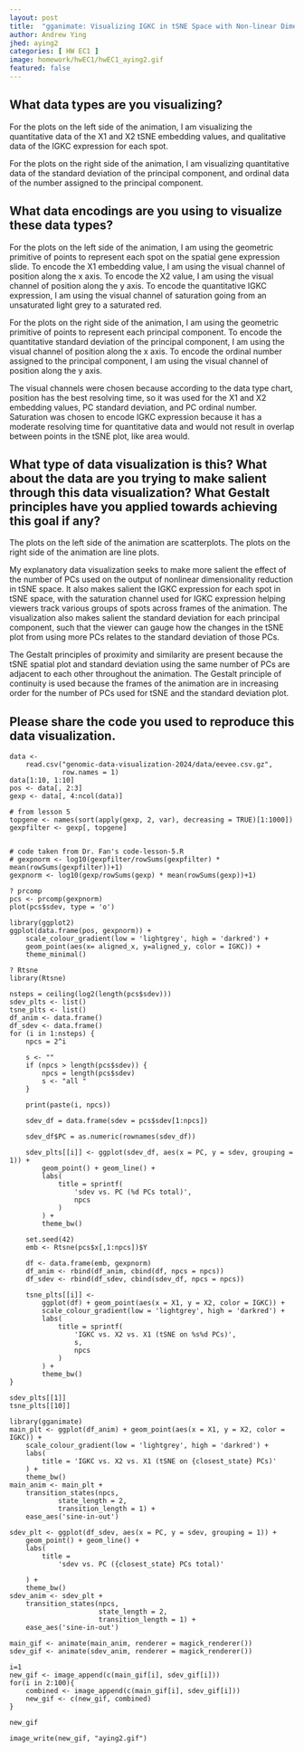 ```yaml
---
layout: post
title:  "gganimate: Visualizing IGKC in tSNE Space with Non-linear Dimensionality Reduction on Varying Numbers of PCs"
author: Andrew Ying
jhed: aying2
categories: [ HW EC1 ]
image: homework/hwEC1/hwEC1_aying2.gif
featured: false
---
```


## What data types are you visualizing?
For the plots on the left side of the animation, I am visualizing the quantitative data of the X1 and X2 tSNE embedding values, and qualitative data of the IGKC expression for each spot.

For the plots on the right side of the animation, I am visualizing quantitative data of the standard deviation of the principal component, and ordinal data of the number assigned to the principal component.

## What data encodings are you using to visualize these data types?

For the plots on the left side of the animation, I am using the geometric primitive of points to represent each spot on the spatial gene expression slide. To encode the X1 embedding value, I am using the visual channel of position along the x axis. To encode the X2 value, I am using the visual channel of position along the y axis. To encode the quantitative IGKC expression, I am using the visual channel of saturation going from an unsaturated light grey to a saturated red.

For the plots on the right side of the animation, I am using the geometric primitive of points to represent each principal component. To encode the quantitative standard deviation of the principal component, I am using the visual channel of position along the x axis. To encode the ordinal number assigned to the principal component, I am using the visual channel of position along the y axis.

The visual channels were chosen because according to the data type chart, 
position has the best resolving time, so it was used for the X1 and X2 embedding values, PC standard deviation, and PC ordinal number. Saturation was chosen to encode IGKC expression because it has a moderate resolving time for quantitative data and would not result in overlap between points in the tSNE plot, like area would.

## What type of data visualization is this? What about the data are you trying to make salient through this data visualization? What Gestalt principles have you applied towards achieving this goal if any?

The plots on the left side of the animation are scatterplots. The plots on the right side of the animation are line plots.

My explanatory data visualization seeks to make more salient the effect of the number of PCs used on the output of nonlinear dimensionality reduction in tSNE space. It also makes salient the IGKC expression for each spot in tSNE space, with the saturation channel used for IGKC expression helping viewers track various groups of spots across frames of the animation. The visualization also makes salient the standard deviation for each principal component, such that the viewer can gauge how the changes in the tSNE plot from using more PCs relates to the standard deviation of those PCs.

The Gestalt principles of proximity and similarity are present because the tSNE spatial plot and standard deviation using the same number of PCs are adjacent to each other throughout the animation. The Gestalt principle of continuity is used because the frames of the animation are in increasing order for the number of PCs used for tSNE and the standard deviation plot.

## Please share the code you used to reproduce this data visualization.
```{r}
data <-
    read.csv("genomic-data-visualization-2024/data/eevee.csv.gz",
             row.names = 1)
data[1:10, 1:10]
pos <- data[, 2:3]
gexp <- data[, 4:ncol(data)]

# from lesson 5
topgene <- names(sort(apply(gexp, 2, var), decreasing = TRUE)[1:1000])
gexpfilter <- gexp[, topgene]


# code taken from Dr. Fan's code-lesson-5.R
# gexpnorm <- log10(gexpfilter/rowSums(gexpfilter) * mean(rowSums(gexpfilter))+1)
gexpnorm <- log10(gexp/rowSums(gexp) * mean(rowSums(gexp))+1)

? prcomp
pcs <- prcomp(gexpnorm)
plot(pcs$sdev, type = 'o')

library(ggplot2)
ggplot(data.frame(pos, gexpnorm)) + 
    scale_colour_gradient(low = 'lightgrey', high = 'darkred') +
    geom_point(aes(x= aligned_x, y=aligned_y, color = IGKC)) + 
    theme_minimal()

? Rtsne
library(Rtsne)

nsteps = ceiling(log2(length(pcs$sdev)))
sdev_plts <- list()
tsne_plts <- list()
df_anim <- data.frame()
df_sdev <- data.frame()
for (i in 1:nsteps) {
    npcs = 2^i
    
    s <- ""
    if (npcs > length(pcs$sdev)) {
        npcs = length(pcs$sdev)
        s <- "all "
    }
    
    print(paste(i, npcs))
    
    sdev_df = data.frame(sdev = pcs$sdev[1:npcs])
    
    sdev_df$PC = as.numeric(rownames(sdev_df))
    
    sdev_plts[[i]] <- ggplot(sdev_df, aes(x = PC, y = sdev, grouping = 1)) + 
        geom_point() + geom_line() + 
        labs(
            title = sprintf(
                'sdev vs. PC (%d PCs total)',
                npcs
            )
        ) +
        theme_bw()

    set.seed(42)
    emb <- Rtsne(pcs$x[,1:npcs])$Y
    
    df <- data.frame(emb, gexpnorm)
    df_anim <- rbind(df_anim, cbind(df, npcs = npcs))
    df_sdev <- rbind(df_sdev, cbind(sdev_df, npcs = npcs))
    
    tsne_plts[[i]] <-
        ggplot(df) + geom_point(aes(x = X1, y = X2, color = IGKC)) +
        scale_colour_gradient(low = 'lightgrey', high = 'darkred') +
        labs(
            title = sprintf(
                'IGKC vs. X2 vs. X1 (tSNE on %s%d PCs)',
                s,
                npcs
            )
        ) +
        theme_bw()
}
    
sdev_plts[[1]]
tsne_plts[[10]]

library(gganimate)
main_plt <- ggplot(df_anim) + geom_point(aes(x = X1, y = X2, color = IGKC)) +
    scale_colour_gradient(low = 'lightgrey', high = 'darkred') +
    labs(
        title = 'IGKC vs. X2 vs. X1 (tSNE on {closest_state} PCs)'
    ) +
    theme_bw()
main_anim <- main_plt + 
    transition_states(npcs,
            state_length = 2,
            transition_length = 1) +
    ease_aes('sine-in-out')

sdev_plt <- ggplot(df_sdev, aes(x = PC, y = sdev, grouping = 1)) + 
    geom_point() + geom_line() + 
    labs(
        title = 
            'sdev vs. PC ({closest_state} PCs total)'
        
    ) +
    theme_bw()
sdev_anim <- sdev_plt + 
    transition_states(npcs,
                      state_length = 2,
                      transition_length = 1) +
    ease_aes('sine-in-out')

main_gif <- animate(main_anim, renderer = magick_renderer())
sdev_gif <- animate(sdev_anim, renderer = magick_renderer())

i=1
new_gif <- image_append(c(main_gif[i], sdev_gif[i]))
for(i in 2:100){
    combined <- image_append(c(main_gif[i], sdev_gif[i]))
    new_gif <- c(new_gif, combined)
}

new_gif

image_write(new_gif, "aying2.gif")

```